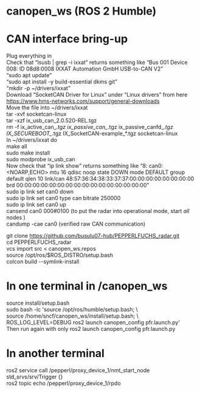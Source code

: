 # canopen_ws (ROS 2 Humble)

# CAN interface bring-up
Plug everything in   
Check that “lsusb | grep -i ixxat” returns something like “Bus 001 Device 008: ID 08d8:0008 IXXAT Automation GmbH USB-to-CAN V2”  
“sudo apt update”  
“sudo apt install -y build-essential dkms git”  
“mkdir -p ~/drivers/ixxat”  
Download “SocketCAN Driver for Linux” under “Linux drivers” from here https://www.hms-networks.com/support/general-downloads  
Move the file into ~/drivers/ixxat  
tar -xvf socketcan-linux  
tar -xzf ix_usb_can_2.0.520-REL.tgz  
rm -f ix_active_can_*.tgz ix_passive_can_*.tgz ix_passive_canfd_*.tgz IX_SECUREBOOT_*.tgz IX_SocketCAN-example_*.tgz socketcan-linux  
In ~/drivers/ixxat do  
make all  
sudo make install  
sudo modprobe ix_usb_can  
Now check that “ip link show” returns something like “8: can0: <NOARP,ECHO> mtu 16 qdisc noop state DOWN mode DEFAULT group default qlen 10 link/can 48:57:36:34:38:33:37:37:00:00:00:00:00:00:00:00 brd 00:00:00:00:00:00:00:00:00:00:00:00:00:00:00:00”  
sudo ip link set can0 down  
sudo ip link set can0 type can bitrate 250000  
sudo ip link set can0 up  
cansend can0 000#0100 (to put the radar into operational mode, start *all* nodes )  
candump -cae can0 (verified raw CAN communication)  


git clone https://github.com/busulu07-hub/PEPPERLFUCHS_radar.git  
cd PEPPERLFUCHS_radar  
vcs import src < canopen_ws.repos  
source /opt/ros/$ROS_DISTRO/setup.bash  
colcon build --symlink-install  

# In one terminal in /canopen_ws  
source install/setup.bash  
sudo bash -lc 'source /opt/ros/humble/setup.bash; \  
               source /home/sncf/canopen_ws/install/setup.bash; \  
               ROS_LOG_LEVEL=DEBUG ros2 launch canopen_config pfr.launch.py'  
Then run again with only ros2 launch canopen_config pfr.launch.py  
# In another terminal  
ros2 service call /pepperl/proxy_device_1/nmt_start_node std_srvs/srv/Trigger {}  
ros2 topic echo /pepperl/proxy_device_1/rpdo  


